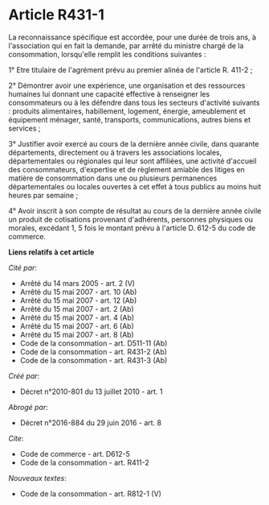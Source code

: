 # Article R431-1

La reconnaissance spécifique est accordée, pour une durée de trois ans, à l'association qui en fait la demande, par arrêté du
ministre chargé de la consommation, lorsqu'elle remplit les conditions suivantes : 

1° Etre titulaire de l'agrément prévu au premier alinéa de l'article R. 411-2 ; 

2° Démontrer avoir une expérience, une organisation et des ressources humaines lui donnant une capacité effective à
renseigner les consommateurs ou à les défendre dans tous les secteurs d'activité suivants : produits alimentaires,
habillement, logement, énergie, ameublement et équipement ménager, santé, transports, communications, autres biens et
services ; 

3° Justifier avoir exercé au cours de la dernière année civile, dans quarante départements, directement ou à travers les
associations locales, départementales ou régionales qui leur sont affiliées, une activité d'accueil des consommateurs,
d'expertise et de règlement amiable des litiges en matière de consommation dans une ou plusieurs permanences départementales
ou locales ouvertes à cet effet à tous publics au moins huit heures par semaine ; 

4° Avoir inscrit à son compte de résultat au cours de la dernière année civile un produit de cotisations provenant
d'adhérents, personnes physiques ou morales, excédant 1, 5 fois le montant prévu à l'article D. 612-5 du code de commerce.

**Liens relatifs à cet article**

_Cité par_:

  - Arrêté du 14 mars 2005 - art. 2 (V)
  - Arrêté du 15 mai 2007 - art. 10 (Ab)
  - Arrêté du 15 mai 2007 - art. 12 (Ab)
  - Arrêté du 15 mai 2007 - art. 2 (Ab)
  - Arrêté du 15 mai 2007 - art. 4 (Ab)
  - Arrêté du 15 mai 2007 - art. 6 (Ab)
  - Arrêté du 15 mai 2007 - art. 8 (Ab)
  - Code de la consommation - art. D511-11 (Ab)
  - Code de la consommation - art. R431-2 (Ab)
  - Code de la consommation - art. R431-3 (Ab)

_Créé par_:

  - Décret n°2010-801 du 13 juillet 2010 - art. 1

_Abrogé par_:

  - Décret n°2016-884 du 29 juin 2016 - art. 8

_Cite_:

  - Code de commerce - art. D612-5
  - Code de la consommation - art. R411-2

_Nouveaux textes_:

  - Code de la consommation - art. R812-1 (V)
